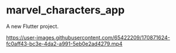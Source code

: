 # marvel_characters_app

A new Flutter project.


https://user-images.githubusercontent.com/65422209/170871624-fc0aff43-bc3e-4da2-a991-5eb0e2ad4279.mp4



